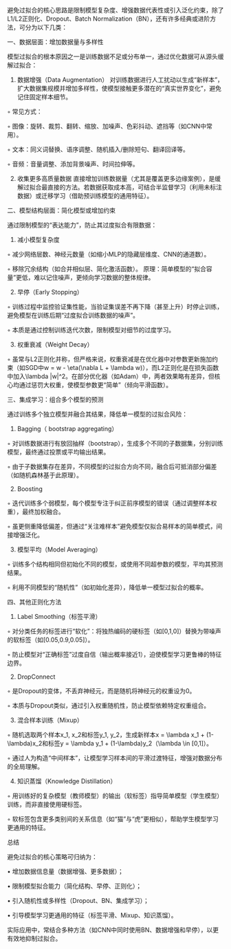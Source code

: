 避免过拟合的核心思路是限制模型复杂度、增强数据代表性或引入泛化约束，除了L1/L2正则化、Dropout、Batch Normalization（BN），还有许多经典或进阶方法，可分为以下几类：

一、数据层面：增加数据量与多样性

模型过拟合的根本原因之一是训练数据不足或分布单一，通过优化数据可从源头缓解过拟合：

1. 数据增强（Data Augmentation）
对训练数据进行人工扰动以生成“新样本”，扩大数据集规模并增加多样性，使模型接触更多潜在的“真实世界变化”，避免记住固定样本细节。

◦ 常见方式：

◦ 图像：旋转、裁剪、翻转、缩放、加噪声、色彩抖动、遮挡等（如CNN中常用）。

◦ 文本：同义词替换、语序调整、随机插入/删除短句、翻译回译等。

◦ 音频：音量调整、添加背景噪声、时间拉伸等。

2. 收集更多高质量数据
直接增加训练数据量（尤其是覆盖更多边缘案例），是缓解过拟合最直接的方法。若数据获取成本高，可结合半监督学习（利用未标注数据）或迁移学习（借助预训练模型的通用特征）。

二、模型结构层面：简化模型或增加约束

通过限制模型的“表达能力”，防止其过度拟合有限数据：

1. 减小模型复杂度

◦ 减少网络层数、神经元数量（如缩小MLP的隐藏层维度、CNN的通道数）。

◦ 移除冗余结构（如合并相似层、简化激活函数）。
原理：简单模型的“拟合容量”更低，难以记住噪声，更倾向学习数据的整体规律。

2. 早停（Early Stopping）

◦ 训练过程中监控验证集性能，当验证集误差不再下降（甚至上升）时停止训练，避免模型在训练后期“过度拟合训练数据的噪声”。

◦ 本质是通过控制训练迭代次数，限制模型对细节的过度学习。

3. 权重衰减（Weight Decay）

◦ 虽常与L2正则化并称，但严格来说，权重衰减是在优化器中对参数更新施加约束（如SGD中w = w - \eta(\nabla L + \lambda w)），而L2正则化是在损失函数中加入\lambda \|w\|^2。在部分优化器（如Adam）中，两者效果略有差异，但核心均通过惩罚大权重，使模型参数更“简单”（倾向平滑函数）。

三、集成学习：组合多个模型的预测

通过训练多个独立模型并融合其结果，降低单一模型的过拟合风险：

1. Bagging（ bootstrap aggregating）

◦ 对训练数据进行有放回抽样（bootstrap），生成多个不同的子数据集，分别训练模型，最终通过投票或平均输出结果。

◦ 由于子数据集存在差异，不同模型的过拟合方向不同，融合后可抵消部分偏差（如随机森林基于此原理）。

2. Boosting

◦ 迭代训练多个弱模型，每个模型专注于纠正前序模型的错误（通过调整样本权重），最终加权融合。

◦ 虽更侧重降低偏差，但通过“关注难样本”避免模型仅拟合易样本的简单模式，间接增强泛化。

3. 模型平均（Model Averaging）

◦ 训练多个结构相同但初始化不同的模型，或使用不同超参数的模型，平均其预测结果。

◦ 利用不同模型的“随机性”（如初始化差异），降低单一模型过拟合的概率。

四、其他正则化方法

1. Label Smoothing（标签平滑）

◦ 对分类任务的标签进行“软化”：将独热编码的硬标签（如[0,1,0]）替换为带噪声的软标签（如[0.05,0.9,0.05]）。

◦ 防止模型对“正确标签”过度自信（输出概率接近1），迫使模型学习更鲁棒的特征边界。

2. DropConnect

◦ 是Dropout的变体，不丢弃神经元，而是随机将神经元的权重设为0。

◦ 本质与Dropout类似，通过引入权重随机性，防止模型依赖特定权重组合。

3. 混合样本训练（Mixup）

◦ 随机选取两个样本x_1, x_2和标签y_1, y_2，生成新样本x = \lambda x_1 + (1-\lambda)x_2和标签y = \lambda y_1 + (1-\lambda)y_2（\lambda \in [0,1]）。

◦ 通过人为构造“中间样本”，让模型学习样本间的平滑过渡特征，增强对数据分布的全局理解。

4. 知识蒸馏（Knowledge Distillation）

◦ 用训练好的复杂模型（教师模型）的输出（软标签）指导简单模型（学生模型）训练，而非直接使用硬标签。

◦ 软标签包含更多类别间的关系信息（如“猫”与“虎”更相似），帮助学生模型学习更通用的特征。

总结

避免过拟合的核心策略可归纳为：

• 增加数据信息量（数据增强、更多数据）；

• 限制模型拟合能力（简化结构、早停、正则化）；

• 引入随机性或多样性（Dropout、BN、集成学习）；

• 引导模型学习更通用的特征（标签平滑、Mixup、知识蒸馏）。

实际应用中，常结合多种方法（如CNN中同时使用BN、数据增强和早停），以更有效地抑制过拟合。